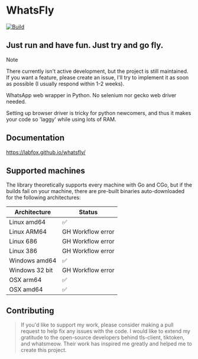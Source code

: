 # WhatsFly
[![Build](https://github.com/Labfox/whatsfly/actions/workflows/build.yml/badge.svg)](https://github.com/Labfox/whatsfly/actions/workflows/build.yml)

## Just run and have fun. Just try and go fly. 

> [!NOTE]  
> There currently isn't active development, but the project is still maintained. If you want a feature, please create an issue, I'll try to implement it as soon as possible (I usually respond within 1-2 weeks).


WhatsApp web wrapper in Python. No selenium nor gecko web driver needed. 

Setting up browser driver is tricky for python newcomers, and thus it makes your code so 'laggy' while using lots of RAM.

## Documentation

https://labfox.github.io/whatsfly/

## Supported machines

The library theoretically supports every machine with Go and CGo, but if the builds fail on your machine, there are pre-built binaries auto-downloaded for the following architectures:

| Architecture   | Status            |
|----------------|-------------------|
| Linux amd64    | ✅                 |
| Linux ARM64    | GH Workflow error |
| Linux 686      | GH Workflow error |
| Linux 386      | GH Workflow error |
| Windows amd64  | ✅                 |
| Windows 32 bit | GH Workflow error |
| OSX arm64      | ✅                 |
| OSX amd64      | ✅                 |

## Contributing
> If you'd like to support my work, please consider making a pull request to help fix any issues with the code.
> I would like to extend my gratitude to the open-source developers behind tls-client, tiktoken, and whatsmeow. Their work has inspired me greatly and helped me to create this project.
